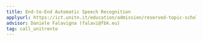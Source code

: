 ```yaml
---
title: End-to-End Automatic Speech Recognition
applyurl: https://ict.unitn.it/education/admission/reserved-topic-scholarships
advisor: Daniele Falavigna (falavi@fbk.eu)
tag: call_unitrento 
---
```


